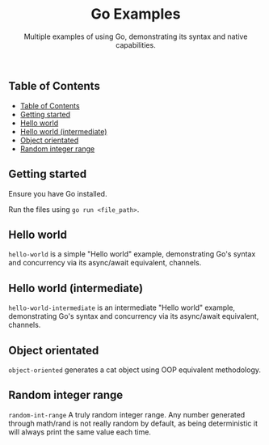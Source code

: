 <h1 align="center">Go Examples</h1>
<p align="center">Multiple examples of using Go, demonstrating its syntax and native capabilities.</p>
<br />

## Table of Contents
- [Table of Contents](#table-of-contents)
- [Getting started](#getting-started)
- [Hello world](#hello-world)
- [Hello world (intermediate)](#hello-world-intermediate)
- [Object orientated](#object-orientated)
- [Random integer range](#random-integer-range)

## Getting started

Ensure you have Go installed.

Run the files using `go run <file_path>`.

## Hello world

`hello-world` is a simple "Hello world" example, demonstrating Go's syntax and concurrency via its async/await equivalent, channels.

## Hello world (intermediate)

`hello-world-intermediate` is an intermediate "Hello world" example, demonstrating Go's syntax and concurrency via its async/await equivalent, channels.

## Object orientated

`object-oriented` generates a cat object using OOP equivalent methodology.

## Random integer range

`random-int-range` A truly random integer range. Any number generated through math/rand is not really random by default, as being deterministic it will always print the same value each time.
